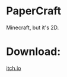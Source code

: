 # PaperCraft
Minecraft, but it's 2D.

# Download:
[itch.io](https://https://schlimmtim.itch.io/papercraft)
